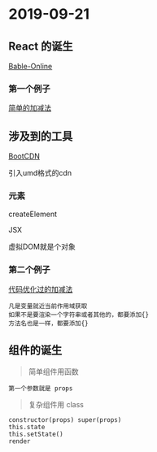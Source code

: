 # 2019-09-21

## React 的诞生

[Bable-Online](https://babeljs.io/docs/en/)

### 第一个例子

[简单的加减法](http://js.jirengu.com/depujabata/1/edit?js,output)

## 涉及到的工具

[BootCDN](https://www.bootcdn.cn)

引入umd格式的cdn

### 元素

createElement

JSX

虚拟DOM就是个对象

### 第二个例子

[代码优化过的加减法](http://js.jirengu.com/pixinagupe/2/edit?html,js,output)

    凡是变量就近当前作用域获取
    如果不是要渲染一个字符串或者其他的，都要添加{}
    方法名也是一样，都要添加{}

## 组件的诞生

> 简单组件用函数

    第一个参数就是 props

>复杂组件用 class

    constructor(props) super(props)
    this.state
    this.setState()
    render
